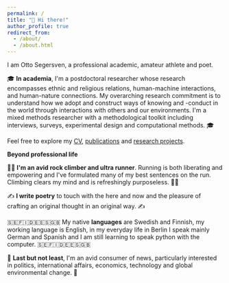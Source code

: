 ```yaml
---
permalink: /
title: "👋 Hi there!"
author_profile: true
redirect_from: 
  - /about/
  - /about.html
---
```


 


<!--This is my personal page to tell you about myself, my work and showcase my research projects and proposals.-->






I am Otto Segersven, a professional academic, amateur athlete and poet.




🎓 **In academia**, I'm a postdoctoral researcher whose research encompasses ethnic and religious relations, human-machine interactions, and human-nature connections. My overarching research commitment is to understand how we adopt and construct ways of knowing and -conduct in the world through interactions with others and our environments. I'm a mixed methods researcher with a methodological toolkit including interviews, surveys, experimental design and computational methods. 🎓 




Feel free to explore my [CV](cv/), [publications](/publications1/) and [research projects](/projects1/).



**Beyond professional life**


🏃‍♂️ **I'm an avid rock climber and ultra runner**. Running is both liberating and empowering and I've formulated many of my best sentences on the run. Climbing clears my mind and is refreshingly purposeless. 🏃‍♂️


✍️ **I write poetry** to touch with the here and now and the pleasure of crafting an original thought in an original way. ✍️ <!--Poetry helps me to touch the here and now and perhaps grasp a glimpse of the universal, intersubjective experience.-->


🇸🇪🇫🇮🇩🇪🇪🇸🇬🇧 My native **languages** are Swedish and Finnish, my working language is English, in my everyday life in Berlin I speak mainly German and Spanish and I am still learning to speak python with the computer. 🇸🇪🇫🇮🇩🇪🇪🇸🇬🇧 


📰 **Last but not least**, I'm an avid consumer of news, particularly interested in politics, international affairs, economics, technology and global environmental change. 📰

